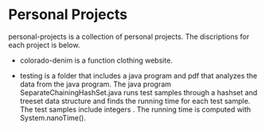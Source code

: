 # Personal Projects

personal-projects is a collection of personal projects. The discriptions for each project is below.

* colorado-denim is a function clothing website.

* testing is a folder that includes a java program and pdf that analyzes the data from the java program. The java program SeparateChainingHashSet.java runs test samples through a hashset and treeset data structure and finds the running time for each test sample. The test samples include integers . The running time is computed with System.nanoTime().
